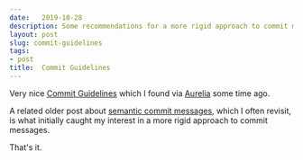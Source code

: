 ```yaml
---
date:   2019-10-28
description: Some recommendations for a more rigid approach to commit messages
layout: post
slug: commit-guidelines
tags:
- post
title:  Commit Guidelines
---
```


Very nice [Commit Guidelines](https://github.com/aurelia/aurelia/blob/master/docs/CONTRIBUTING.md#git-commit-guidelines) which I found via [Aurelia](https://aurelia.io/) some time ago.

A related older post about [semantic commit messages](https://seesparkbox.com/foundry/semantic_commit_messages), which I often revisit, is what initially caught my interest in a more rigid approach to commit messages.

That's it.


